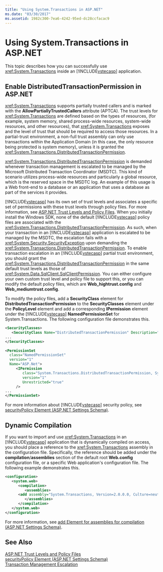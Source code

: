 ```yaml
---
title: "Using System.Transactions in ASP.NET"
ms.date: "03/30/2017"
ms.assetid: 1982c300-7ea6-4242-95ed-dc28ccfacac9
---
```

# Using System.Transactions in ASP.NET
This topic describes how you can successfully use <xref:System.Transactions> inside an [!INCLUDE[vstecasp](../../../../includes/vstecasp-md.md)] application.  
  
## Enable DistributedTransactionPermission in ASP.NET  
 <xref:System.Transactions> supports partially trusted callers and is marked with the **AllowPartiallyTrustedCallers** attribute (APTCA). The trust levels for <xref:System.Transactions> are defined based on the types of resources, (for example, system memory, shared process-wide resources, system-wide resources, and other resources), that <xref:System.Transactions> exposes and the level of trust that should be required to access those resources. In a partial-trust environment, a non-full trust assembly can only use transactions within the Application Domain (in this case, the only resource being protected is system memory), unless it is granted the <xref:System.Transactions.DistributedTransactionPermission>.  
  
 <xref:System.Transactions.DistributedTransactionPermission> is demanded whenever transaction management is escalated to be managed by the Microsoft Distributed Transaction Coordinator (MSDTC). This kind of scenario utilizes process-wide resources and particularly a global resource, which is the reserved space in the MSDTC log. An example of this usage is a Web front-end to a database or an application that uses a database as part of the services it provides.  
  
 [!INCLUDE[vstecasp](../../../../includes/vstecasp-md.md)] has its own set of trust levels and associates a specific set of permissions with these trust levels through policy files. For more information, see [ASP.NET Trust Levels and Policy Files](https://msdn.microsoft.com/library/f897c794-10d3-414c-86b7-59b66564bbf1). When you initially install the Windows SDK, none of the default [!INCLUDE[vstecasp](../../../../includes/vstecasp-md.md)] policy files are associated with the <xref:System.Transactions.DistributedTransactionPermission>. As such, when your transaction in an [!INCLUDE[vstecasp](../../../../includes/vstecasp-md.md)] application is escalated to be managed by the MSDTC, the escalation fails with a <xref:System.Security.SecurityException> upon demanding the <xref:System.Transactions.DistributedTransactionPermission>. To enable transaction escalation in an [!INCLUDE[vstecasp](../../../../includes/vstecasp-md.md)] partial trust environment, you should grant the <xref:System.Transactions.DistributedTransactionPermission> in the same default trust levels as those of <xref:System.Data.SqlClient.SqlClientPermission>. You can either configure your own custom trust level and policy file to support this, or you can modify the default policy files, which are **Web_hightrust.config** and **Web_mediumtrust.config**.  
  
 To modify the policy files, add a **SecurityClass** element for **DistributedTransactionPermission** to the **SecurityClasses** element under the **PolicyLevel** element and add a corresponding **IPermission** element under the [!INCLUDE[vstecasp](../../../../includes/vstecasp-md.md)] **NamedPermissionSet** for System.Transactions. The following configuration file demonstrates this.  
  
```xml  
<SecurityClasses>  
   <SecurityClass Name="DistributedTransactionPermission" Description="System.Transactions.DistributedTransactionPermission, System.Transactions, Version=2.0.0.0, Culture=neutral, PublicKeyToken=b77a5c561934e089"/>  
...  
</SecurityClasses>  
  
<PermissionSet  
  class="NamedPermissionSet"  
  version="1"  
  Name="ASP.Net">  
     <IPermission  
        class="System.Transactions.DistributedTransactionPermission, System.Transactions, Version=2.0.0.0, Culture=neutral, PublicKeyToken=b77a5c561934e089"  
        version="1"  
        Unrestricted="true"  
     />  
...  
</PermissionSet>  
```  
  
 For more information about [!INCLUDE[vstecasp](../../../../includes/vstecasp-md.md)] security policy, see [securityPolicy Element (ASP.NET Settings Schema)](https://msdn.microsoft.com/library/469d8d22-d263-46bb-8400-40d8d027faba).  
  
## Dynamic Compilation  
 If you want to import and use <xref:System.Transactions> in an [!INCLUDE[vstecasp](../../../../includes/vstecasp-md.md)] application that is dynamically compiled on access, you should place a reference to the <xref:System.Transactions> assembly in the configuration file. Specifically, the reference should be added under the **compilation**/**assemblies** section of the default root **Web.config** configuration file, or a specific Web application's configuration file. The following example demonstrates this.  
  
```xml  
<configuration>  
   <system.web>  
      <compilation>  
         <assemblies>  
      <add assembly="System.Transactions, Version=2.0.0.0, Culture=neutral, PublicKeyToken=b77a5c561934e089" />  
         </assemblies>  
      </compilation>  
   </system.web>  
</configuration>  
```  
  
 For more information, see [add Element for assemblies for compilation (ASP.NET Settings Schema)](https://msdn.microsoft.com/library/602197e8-108d-4249-b752-ba2a318f75e4).  
  
## See Also  
 [ASP.NET Trust Levels and Policy Files](https://msdn.microsoft.com/library/f897c794-10d3-414c-86b7-59b66564bbf1)  
 [securityPolicy Element (ASP.NET Settings Schema)](https://msdn.microsoft.com/library/469d8d22-d263-46bb-8400-40d8d027faba)  
 [Transaction Management Escalation](../../../../docs/framework/data/transactions/transaction-management-escalation.md)
